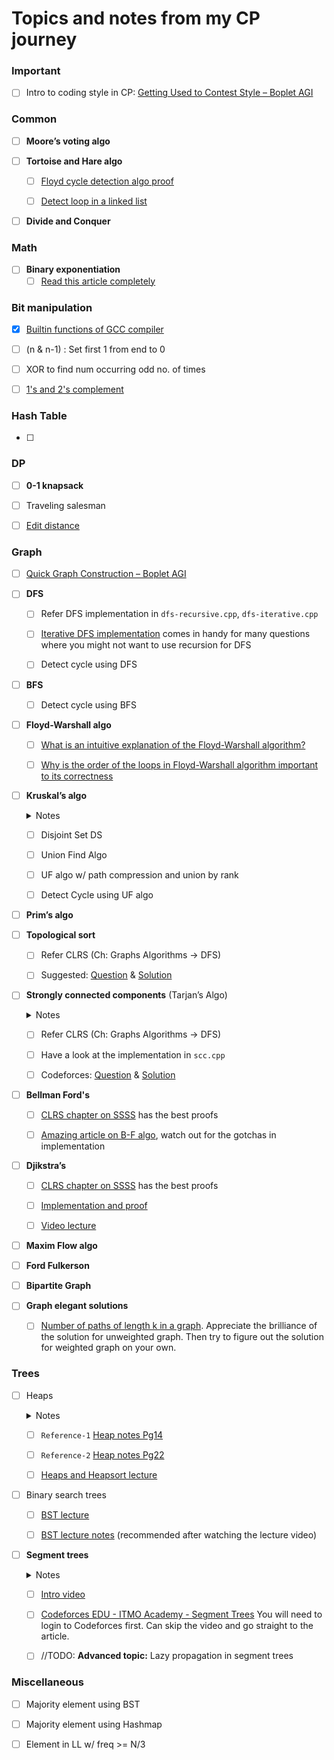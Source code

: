 # Topics and notes from my CP journey

### Important
- [ ] Intro to coding style in CP: [Getting Used to Contest Style – Boplet AGI](https://boplets.com/2019/07/10/getting-used-to-contest-style-for-beginners/)

### Common

- [ ] **Moore’s voting algo**

- [ ] **Tortoise and Hare algo**

  - [ ] [Floyd cycle detection algo proof](https://cs.stackexchange.com/a/90990/92327)

  - [ ] [Detect loop in a linked list](https://www.geeksforgeeks.org/detect-loop-in-a-linked-list/)

- [ ] **Divide and Conquer**

### Math
- [ ] **Binary exponentiation**
  - [ ] [Read this article completely]()

### Bit manipulation

- [x] [Builtin functions of GCC compiler](https://www.geeksforgeeks.org/builtin-functions-gcc-compiler/)

- [ ] (n & n-1) : Set first 1 from end to 0

- [ ] XOR to find num occurring odd no. of times

- [ ] [1's and 2's complement](https://www.geeksforgeeks.org/whats-difference-between-1s-complement-and-2s-complement/)

### Hash Table

- [ ] 

### DP

- [ ] **0-1 knapsack**

- [ ] Traveling salesman

- [ ] [Edit distance](https://www.geeksforgeeks.org/edit-distance-dp-5/)

### Graph

- [ ] [Quick Graph Construction – Boplet AGI](https://boplets.com/2019/07/17/quick-graph-construction/)

- [ ] **DFS**

  - [ ] Refer DFS implementation in `dfs-recursive.cpp`, `dfs-iterative.cpp`

  - [ ] [Iterative DFS implementation](https://www.geeksforgeeks.org/iterative-depth-first-traversal/) comes in handy for many questions where you might not want to use recursion for DFS

  - [ ] Detect cycle using DFS

- [ ] **BFS**

  - [ ] Detect cycle using BFS

- [ ] **Floyd-Warshall algo**

  - [ ] [What is an intuitive explanation of the Floyd-Warshall algorithm?](https://www.quora.com/What-is-an-intuitive-explanation-of-the-Floyd-Warshall-algorithm)

  - [ ] [Why is the order of the loops in Floyd-Warshall algorithm important to its correctness](https://www.quora.com/Why-is-the-order-of-the-loops-in-Floyd-Warshall-algorithm-important-to-its-correctness)
  
- [ ] **Kruskal’s algo**
  
  <details>
    <summary>Notes</summary>

    - 
    
  </details>
  
  - [ ] Disjoint Set DS

  - [ ] Union Find Algo

  - [ ] UF algo w/ path compression and union by rank

  - [ ] Detect Cycle using UF algo

- [ ] **Prim’s algo**

- [ ] **Topological sort**

  - [ ] Refer CLRS (Ch: Graphs Algorithms -> DFS)

  - [ ] Suggested: [Question](https://codeforces.com/contest/510/problem/C) & [Solution](https://codeforces.com/contest/510/submission/62527560)

- [ ] **Strongly connected components** (Tarjan’s Algo)

  <details>
    <summary>Notes</summary>

    - If a node has even a single outgoing edge, then it cannot be the one finshing last during DFS

    - Equivalently, if a node has only incoming edges and you reverse all the edges, then it will be the first one to finish.
  
  </details>

  - [ ] Refer CLRS (Ch: Graphs Algorithms -> DFS)

  - [ ] Have a look at the implementation in `scc.cpp`

  - [ ] Codeforces: [Question](https://codeforces.com/problemset/problem/427/C) &  [Solution](https://codeforces.com/contest/427/submission/80524508)


- [ ] **Bellman Ford's**
  - [ ] [CLRS chapter on SSSS](https://edutechlearners.com/download/Introduction_to_algorithms-3rd%20Edition.pdf#page=664) has the best proofs

  - [ ] [Amazing article on B-F algo](https://cp-algorithms.com/graph/bellman_ford.html), watch out for the gotchas in implementation

- [ ] **Djikstra’s**

  - [ ] [CLRS chapter on SSSS](https://edutechlearners.com/download/Introduction_to_algorithms-3rd%20Edition.pdf#page=664) has the best proofs

  - [ ] [Implementation and proof](https://cp-algorithms.com/graph/dijkstra_sparse.html)

  - [ ] [Video lecture](https://www.youtube.com/watch?v=2E7MmKv0Y24&list=PLUl4u3cNGP61Oq3tWYp6V_F-5jb5L2iHb&index=17&t=0s)

- [ ] **Maxim Flow algo**

- [ ] **Ford Fulkerson**

- [ ] **Bipartite Graph**

- [ ] **Graph elegant solutions**

  - [ ] [Number of paths of length k
in a graph](https://cp-algorithms.com/algebra/binary-exp.html#toc-tgt-7). Appreciate the brilliance of the solution for unweighted graph. Then try to figure out the solution for weighted graph on your own.

### Trees

- [ ] Heaps
  <details> 
    <summary>Notes</summary>

    - `build_max_heap` runs `max_heapify` from `n/2 downto 1` only

    - Runtime of `build_max_heap` O(n) instead of O(nlogn) (). Still `heapsort` takes O(nlogn) time. See `Reference-1` and `Reference-2` below.
  </details>

  - [ ] `Reference-1` [Heap notes Pg14](https://ocw.mit.edu/courses/electrical-engineering-and-computer-science/6-006-introduction-to-algorithms-fall-2011/lecture-videos/MIT6_006F11_lec04.pdf#page=14)

  - [ ] `Reference-2` [Heap notes Pg22](https://ocw.mit.edu/courses/electrical-engineering-and-computer-science/6-006-introduction-to-algorithms-fall-2011/lecture-videos/MIT6_006F11_lec04.pdf#page=22)

  - [ ] [Heaps and Heapsort lecture](https://www.youtube.com/watch?v=B7hVxCmfPtM&list=PLUl4u3cNGP61Oq3tWYp6V_F-5jb5L2iHb&index=4)

- [ ] Binary search trees

  - [ ] [BST lecture](https://www.youtube.com/watch?v=9Jry5-82I68&list=PLUl4u3cNGP61Oq3tWYp6V_F-5jb5L2iHb&index=6&t=0s)

  - [ ] [BST lecture notes](https://ocw.mit.edu/courses/electrical-engineering-and-computer-science/6-006-introduction-to-algorithms-fall-2011/lecture-videos/MIT6_006F11_lec05.pdf) (recommended after watching the lecture video)
- [ ] **Segment trees**
  <details>
    <summary>Notes</summary>
    
    - Used to find sum of range of indices in an array in O(logn) time. Brute force would take O(n) time for computing sum, O(1) time for value update

    - Leaf nodes are the array itself. Subsequent upper layer contain nodes which simply represent the sum of their own sub-tree.

    - Total no. of nodes in tree = n + n/2 + ... + 1 

      = (2^(logn +1) - 1)/(2-1) = 2n -1 

      = O(n) space 

    - Time complexity for update is O(logn) since only one of the leaf values changes. Then you just have to change all its ancestors upto the root.

    - `Sum(l,r)` has left borer inclusive and right border exclusive.
    
  </details>
  
  - [ ] [Intro video](https://www.youtube.com/watch?v=Ic7OO3Uw6J0)

  - [ ] [Codeforces EDU - ITMO Academy - Segment Trees](https://codeforces.com/edu/course/2/lesson/4/1) You will need to login to Codeforces first. Can skip the video and go straight to the article.

  - [ ] //TODO: **Advanced topic:** Lazy propagation in segment trees



### Miscellaneous
- [ ] Majority element using BST

- [ ] Majority element using Hashmap

- [ ] Element in LL w/ freq >= N/3



